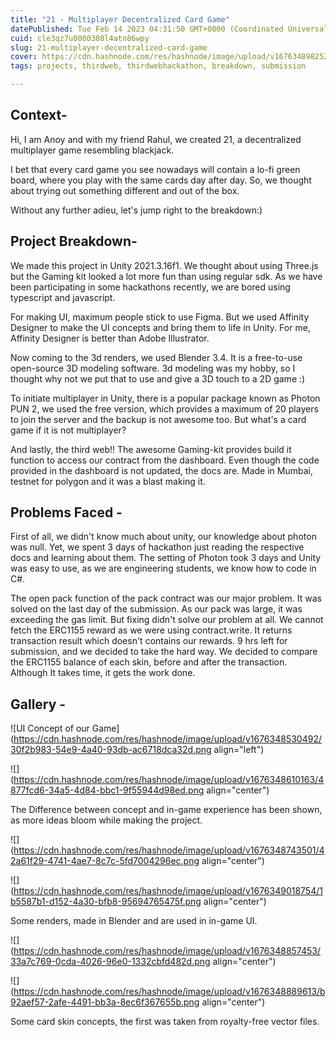 ```yaml
---
title: "21 - Multiplayer Decentralized Card Game"
datePublished: Tue Feb 14 2023 04:31:50 GMT+0000 (Coordinated Universal Time)
cuid: cle3qz7u0000308l4atn86wpy
slug: 21-multiplayer-decentralized-card-game
cover: https://cdn.hashnode.com/res/hashnode/image/upload/v1676348982529/f90eb156-a71b-43b3-a3ab-9d6868255470.png
tags: projects, thirdweb, thirdwebhackathon, breakdown, submission

---
```


## Context-

Hi, I am Anoy and with my friend Rahul, we created 21, a decentralized multiplayer game resembling blackjack.

I bet that every card game you see nowadays will contain a lo-fi green board, where you play with the same cards day after day. So, we thought about trying out something different and out of the box.

Without any further adieu, let's jump right to the breakdown:)

## Project Breakdown-

We made this project in Unity 2021.3.16f1. We thought about using Three.js but the Gaming kit looked a lot more fun than using regular sdk. As we have been participating in some hackathons recently, we are bored using typescript and javascript.

For making UI, maximum people stick to use Figma. But we used Affinity Designer to make the UI concepts and bring them to life in Unity. For me, Affinity Designer is better than Adobe Illustrator.

Now coming to the 3d renders, we used Blender 3.4. It is a free-to-use open-source 3D modeling software. 3d modeling was my hobby, so I thought why not we put that to use and give a 3D touch to a 2D game :)

To initiate multiplayer in Unity, there is a popular package known as Photon PUN 2, we used the free version, which provides a maximum of 20 players to join the server and the backup is not awesome too. But what's a card game if it is not multiplayer?

And lastly, the third web!! The awesome Gaming-kit provides build it function to access our contract from the dashboard. Even though the code provided in the dashboard is not updated, the docs are. Made in Mumbai, testnet for polygon and it was a blast making it.

## Problems Faced -

First of all, we didn't know much about unity, our knowledge about photon was null. Yet, we spent 3 days of hackathon just reading the respective docs and learning about them. The setting of Photon took 3 days and Unity was easy to use, as we are engineering students, we know how to code in C#.

The open pack function of the pack contract was our major problem. It was solved on the last day of the submission. As our pack was large, it was exceeding the gas limit. But fixing didn't solve our problem at all. We cannot fetch the ERC1155 reward as we were using contract.write. It returns transaction result which doesn't contains our rewards. 9 hrs left for submission, and we decided to take the hard way. We decided to compare the ERC1155 balance of each skin, before and after the transaction. Although It takes time, it gets the work done.

## Gallery -

![UI Concept of our Game](https://cdn.hashnode.com/res/hashnode/image/upload/v1676348530492/30f2b983-54e9-4a40-93db-ac6718dca32d.png align="left")

![](https://cdn.hashnode.com/res/hashnode/image/upload/v1676348610163/4877fcd6-34a5-4d84-bbc1-9f55944d98ed.png align="center")

The Difference between concept and in-game experience has been shown, as more ideas bloom while making the project.

![](https://cdn.hashnode.com/res/hashnode/image/upload/v1676348743501/42a61f29-4741-4ae7-8c7c-5fd7004296ec.png align="center")

![](https://cdn.hashnode.com/res/hashnode/image/upload/v1676349018754/1b5587b1-d152-4a30-bfb8-95694765475f.png align="center")

Some renders, made in Blender and are used in in-game UI.

![](https://cdn.hashnode.com/res/hashnode/image/upload/v1676348857453/33a7c769-0cda-4026-96e0-1332cbfd482d.png align="center")

![](https://cdn.hashnode.com/res/hashnode/image/upload/v1676348889613/b92aef57-2afe-4491-bb3a-8ec6f367655b.png align="center")

Some card skin concepts, the first was taken from royalty-free vector files.